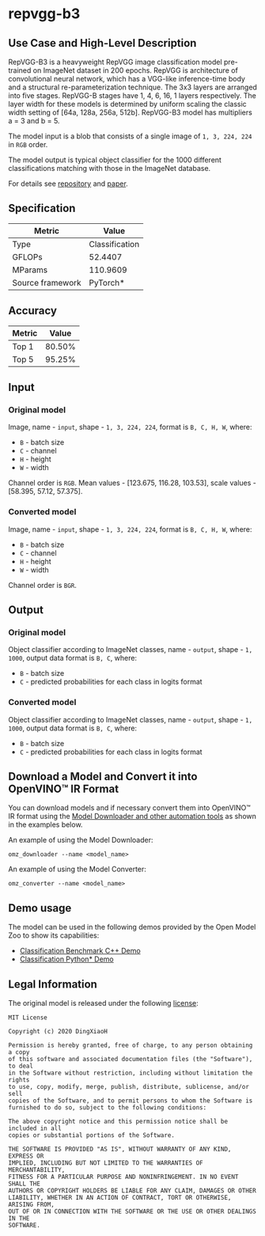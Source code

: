# repvgg-b3

## Use Case and High-Level Description

RepVGG-B3 is a heavyweight RepVGG image classification model pre-trained on ImageNet dataset in 200 epochs. RepVGG is architecture of convolutional neural network, which has a VGG-like inference-time body and a structural re-parameterization technique. The 3x3 layers are arranged into five stages. RepVGG-B stages have 1, 4, 6, 16, 1 layers respectively. The layer width for these models is determined by uniform scaling the classic width setting of [64a, 128a, 256a, 512b]. RepVGG-B3 model has multipliers a = 3 and b = 5.

The model input is a blob that consists of a single image of `1, 3, 224, 224` in `RGB` order.

The model output is typical object classifier for the 1000 different classifications matching with those in the ImageNet database.

For details see [repository](https://github.com/DingXiaoH/RepVGG) and [paper](https://arxiv.org/abs/2101.03697).

## Specification

| Metric           | Value          |
| ---------------- | -------------- |
| Type             | Classification |
| GFLOPs           | 52.4407        |
| MParams          | 110.9609       |
| Source framework | PyTorch\*      |

## Accuracy

| Metric | Value  |
| ------ | ------ |
| Top 1  | 80.50% |
| Top 5  | 95.25% |

## Input

### Original model

Image, name - `input`,  shape - `1, 3, 224, 224`, format is `B, C, H, W`, where:

- `B` - batch size
- `C` - channel
- `H` - height
- `W` - width

Channel order is `RGB`.
Mean values - [123.675, 116.28, 103.53], scale values - [58.395, 57.12, 57.375].

### Converted model

Image, name - `input`,  shape - `1, 3, 224, 224`, format is `B, C, H, W`, where:

- `B` - batch size
- `C` - channel
- `H` - height
- `W` - width

Channel order is `BGR`.

## Output

### Original model

Object classifier according to ImageNet classes, name - `output`,  shape - `1, 1000`, output data format is `B, C`, where:

- `B` - batch size
- `C` - predicted probabilities for each class in logits format

### Converted model

Object classifier according to ImageNet classes, name - `output`,  shape - `1, 1000`, output data format is `B, C`, where:

- `B` - batch size
- `C` - predicted probabilities for each class in logits format

## Download a Model and Convert it into OpenVINO™ IR Format

You can download models and if necessary convert them into OpenVINO™ IR format using the [Model Downloader and other automation tools](../../../tools/model_tools/README.md) as shown in the examples below.

An example of using the Model Downloader:
```
omz_downloader --name <model_name>
```

An example of using the Model Converter:
```
omz_converter --name <model_name>
```

## Demo usage

The model can be used in the following demos provided by the Open Model Zoo to show its capabilities:

* [Classification Benchmark C++ Demo](../../../demos/classification_benchmark_demo/cpp/README.md)
* [Classification Python\* Demo](../../../demos/classification_demo/python/README.md)

## Legal Information

The original model is released under the following [license](https://raw.githubusercontent.com/DingXiaoH/RepVGG/main/LICENSE):

```
MIT License

Copyright (c) 2020 DingXiaoH

Permission is hereby granted, free of charge, to any person obtaining a copy
of this software and associated documentation files (the "Software"), to deal
in the Software without restriction, including without limitation the rights
to use, copy, modify, merge, publish, distribute, sublicense, and/or sell
copies of the Software, and to permit persons to whom the Software is
furnished to do so, subject to the following conditions:

The above copyright notice and this permission notice shall be included in all
copies or substantial portions of the Software.

THE SOFTWARE IS PROVIDED "AS IS", WITHOUT WARRANTY OF ANY KIND, EXPRESS OR
IMPLIED, INCLUDING BUT NOT LIMITED TO THE WARRANTIES OF MERCHANTABILITY,
FITNESS FOR A PARTICULAR PURPOSE AND NONINFRINGEMENT. IN NO EVENT SHALL THE
AUTHORS OR COPYRIGHT HOLDERS BE LIABLE FOR ANY CLAIM, DAMAGES OR OTHER
LIABILITY, WHETHER IN AN ACTION OF CONTRACT, TORT OR OTHERWISE, ARISING FROM,
OUT OF OR IN CONNECTION WITH THE SOFTWARE OR THE USE OR OTHER DEALINGS IN THE
SOFTWARE.
```
